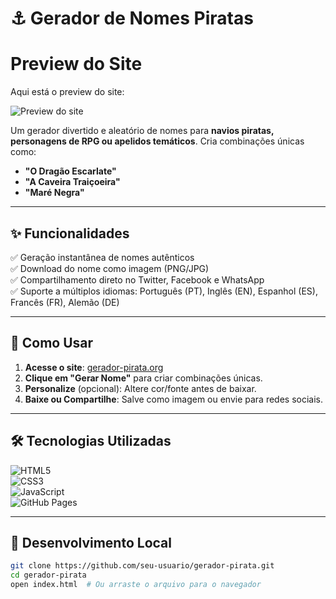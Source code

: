 # ⚓ Gerador de Nomes Piratas  

# Preview do Site

Aqui está o preview do site:

![Preview do site](https://raw.githubusercontent.com/firstmsv/gerador-pirata/main/imagem/capitao-pe-de-pano.jpeg)
  

Um gerador divertido e aleatório de nomes para **navios piratas, personagens de RPG ou apelidos temáticos**. Cria combinações únicas como:  
- **"O Dragão Escarlate"**  
- **"A Caveira Traiçoeira"**  
- **"Maré Negra"**  

---  

## ✨ Funcionalidades  
✅ Geração instantânea de nomes autênticos  
✅ Download do nome como imagem (PNG/JPG)  
✅ Compartilhamento direto no Twitter, Facebook e WhatsApp  
✅ Suporte a múltiplos idiomas: Português (PT), Inglês (EN), Espanhol (ES), Francês (FR), Alemão (DE)  

---  

## 🚀 Como Usar  
1. **Acesse o site**: [gerador-pirata.org](https://www.gerador-pirata.org/)  
2. **Clique em "Gerar Nome"** para criar combinações únicas.  
3. **Personalize** (opcional): Altere cor/fonte antes de baixar.  
4. **Baixe ou Compartilhe**: Salve como imagem ou envie para redes sociais.  

---  

## 🛠 Tecnologias Utilizadas  
![HTML5](https://img.shields.io/badge/HTML5-E34F26?style=for-the-badge&logo=html5&logoColor=white)  
![CSS3](https://img.shields.io/badge/CSS3-1572B6?style=for-the-badge&logo=css3&logoColor=white)  
![JavaScript](https://img.shields.io/badge/JavaScript-F7DF1E?style=for-the-badge&logo=javascript&logoColor=black)  
![GitHub Pages](https://img.shields.io/badge/GitHub%20Pages-222222?style=for-the-badge&logo=github&logoColor=white)  

---  

## 📂 Desenvolvimento Local  
```bash  
git clone https://github.com/seu-usuario/gerador-pirata.git  
cd gerador-pirata  
open index.html  # Ou arraste o arquivo para o navegador  
